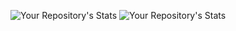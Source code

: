 

![Your Repository's Stats](https://github-readme-stats.vercel.app/api?username=marissacraig&show_icons=true) 
![Your Repository's Stats](https://github-readme-stats.vercel.app/api/top-langs/?username=marissacraig=Tanu-N-Prabhu&theme=blue-green)

<!--
**marissacraig/marissacraig** is a ✨ _special_ ✨ repository because its `README.md` (this file) appears on your GitHub profile.

Here are some ideas to get you started:

- 🔭 I’m currently working on ...
- 🌱 I’m currently learning ...
- 👯 I’m looking to collaborate on ...
- 🤔 I’m looking for help with ...
- 💬 Ask me about ...
- 📫 How to reach me: ...
- 😄 Pronouns: ...
- ⚡ Fun fact: ...
-->
